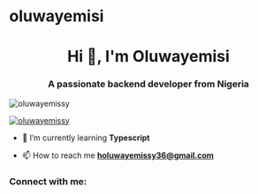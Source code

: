 # oluwayemisi
<h1 align="center">Hi 👋, I'm Oluwayemisi</h1>
<h3 align="center">A passionate backend developer from Nigeria</h3>

<p align="left"> <img src="https://komarev.com/ghpvc/?username=oluwayemissy&label=Profile%20views&color=0e75b6&style=flat" alt="oluwayemissy" /> </p>

<p align="left"> <a href="https://github.com/ryo-ma/github-profile-trophy"><img src="https://github-profile-trophy.vercel.app/?username=oluwayemissy" alt="oluwayemissy" /></a> </p>

- 🌱 I’m currently learning **Typescript**

- 📫 How to reach me **holuwayemissy36@gmail.com**

<h3 align="left">Connect with me:</h3>

